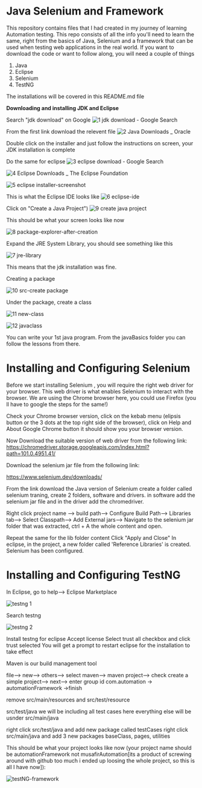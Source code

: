 # Java Selenium and Framework

This repository contains files that I had created in my journey of learning Automation testing. This repo consists of all the info you'll need to learn the same, right from the basics of Java, Selenium and a framework that can be used when testing web applications in the real world.
If you want to download the code or want to follow along, you will need a couple of things
1. Java
2. Eclipse
3. Selenium
4. TestNG

The installations will be covered in this README.md file


**Downloading and installing JDK and Eclipse**

Search "jdk download" on Google
![1 jdk download - Google Search](https://user-images.githubusercontent.com/107812846/179020989-6044f7d2-5825-416c-9859-4d6193638208.png)

From the first link download the relevent file
![2 Java Downloads _ Oracle](https://user-images.githubusercontent.com/107812846/179021374-341dde66-01d3-45f0-963c-09cdcfd05f8a.png)

Double click on the installer and just follow the instructions on screen, your JDK installation is complete


Do the same for eclipse
![3 eclipse download - Google Search](https://user-images.githubusercontent.com/107812846/179021450-36877703-149a-431e-8995-d1ae112933ec.png)

![4 Eclipse Downloads _ The Eclipse Foundation](https://user-images.githubusercontent.com/107812846/179021458-78d20600-21f1-4a8b-abb6-3e512673ebc0.png)

![5 eclipse installer-screenshot](https://user-images.githubusercontent.com/107812846/179021718-18eb5c59-aeee-4210-98e5-84e9b7144e31.png)

This is what the Eclipse IDE looks like
![6 eclipse-ide](https://user-images.githubusercontent.com/107812846/179022151-c9f07728-a57c-4636-a805-05386c0acaca.png)

Click on "Create a Java Project") 
![9 create java project](https://user-images.githubusercontent.com/107812846/179022188-76926eb8-5926-483d-a3d6-a7ce7de96bb3.png)

This should be what your screen looks like now

![8 package-explorer-after-creation](https://user-images.githubusercontent.com/107812846/179023236-335a0fc9-2ec4-4c58-8bd3-6d93568a6438.png)


Expand the JRE System Library, you should see something like this

![7 jre-library](https://user-images.githubusercontent.com/107812846/179022992-f91d094a-90b6-4a0e-876d-adbc82aaa738.png)

This means that the jdk installation was fine.

Creating a package

![10 src-create package](https://user-images.githubusercontent.com/107812846/179023315-76fb2cc5-11f0-494b-b75d-9efcd0ce216e.png)

Under the package, create a class

![11 new-class](https://user-images.githubusercontent.com/107812846/179023552-958c0ec4-013c-4a4e-8a11-a6493ef511c5.png)

![12 javaclass](https://user-images.githubusercontent.com/107812846/179023588-10f80ef5-1f6e-409b-a816-b7be82f382d7.png)

You can write your 1st java program. From the javaBasics folder you can follow the lessons from there.


# Installing and Configuring Selenium

Before we start installing Selenium , you will require the right web driver for your browser. This web driver is what enables Selenium to interact with the browser. We are using the Chrome browser here, you could use Firefox (you ll have to google the steps for the same!)

Check your Chrome browser version, click on the kebab menu (elipsis button or the 3 dots at the top right side of the browser), click on Help and About Google Chrome button it should show you your browser version.

Now Download the suitable version of web driver from the following link:
https://chromedriver.storage.googleapis.com/index.html?path=101.0.4951.41/


Download the selenium jar file from the following link:

https://www.selenium.dev/downloads/

From the link download the Java version of Selenium
create a folder called selenium traning, create 2 folders, software and drivers. in software add the selenium jar file and in the driver add the chromedriver. 


Right click project name --> build path--> Configure Build Path--> Libraries tab--> Select Classpath--> Add External jars--> Navigate to the selenium jar folder that was extracted, ctrl + A the whole content and open.

Repeat the same for the lib folder content
Click "Apply and Close"
In eclipse, in the project, a new folder called 'Reference Libraries' is created.
Selenium has been configured.


# Installing and Configuring TestNG

In Eclipse, go to help--> Eclipse Marketplace

![testng 1](https://user-images.githubusercontent.com/107812846/179401015-aa50e204-7aab-419a-a21a-edd67c73137b.png)

Search testng

![testng 2](https://user-images.githubusercontent.com/107812846/179401082-e35084b5-3460-41bb-a03c-567263f714d6.png)


Install testng for eclipse
Accept license
Select trust all checkbox and click trust selected
You will get a prompt to restart eclipse for the installation to take effect

Maven is our build management tool

file--> new--> others--> select maven--> maven project--> check create a simple project--> next--> enter group id com.automation -> automationFramework ->finish

remove src/main/resources and src/test/resource

src/test/java we will be including all test cases here
everything else will be usnder src/main/java

right click src/test/java and add new package called testCases
right click src/main/java and add 3 new packages baseClass, pages, utilities

This should be what your project looks like now (your project name should be automationFramework not musafirAutomation[its a product of screwing around with github too much i ended up loosing the whole project, so this is all I have now]):

![testNG-framework](https://user-images.githubusercontent.com/107812846/179401179-078049bb-0a8a-4052-9d76-104a3e033169.png)


